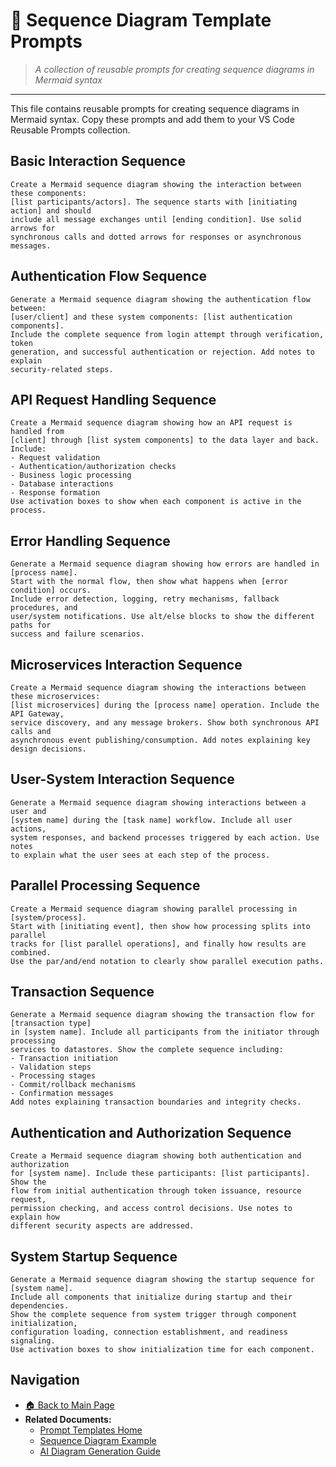 # 🔄 Sequence Diagram Template Prompts

> *A collection of reusable prompts for creating sequence diagrams in Mermaid syntax*

---

This file contains reusable prompts for creating sequence diagrams in Mermaid syntax. Copy these prompts and add them to your VS Code Reusable Prompts collection.

## Basic Interaction Sequence

```
Create a Mermaid sequence diagram showing the interaction between these components:
[list participants/actors]. The sequence starts with [initiating action] and should
include all message exchanges until [ending condition]. Use solid arrows for
synchronous calls and dotted arrows for responses or asynchronous messages.
```

## Authentication Flow Sequence

```
Generate a Mermaid sequence diagram showing the authentication flow between:
[user/client] and these system components: [list authentication components].
Include the complete sequence from login attempt through verification, token
generation, and successful authentication or rejection. Add notes to explain
security-related steps.
```

## API Request Handling Sequence

```
Create a Mermaid sequence diagram showing how an API request is handled from
[client] through [list system components] to the data layer and back. Include:
- Request validation
- Authentication/authorization checks
- Business logic processing
- Database interactions
- Response formation
Use activation boxes to show when each component is active in the process.
```

## Error Handling Sequence

```
Generate a Mermaid sequence diagram showing how errors are handled in [process name].
Start with the normal flow, then show what happens when [error condition] occurs.
Include error detection, logging, retry mechanisms, fallback procedures, and 
user/system notifications. Use alt/else blocks to show the different paths for
success and failure scenarios.
```

## Microservices Interaction Sequence

```
Create a Mermaid sequence diagram showing the interactions between these microservices:
[list microservices] during the [process name] operation. Include the API Gateway,
service discovery, and any message brokers. Show both synchronous API calls and
asynchronous event publishing/consumption. Add notes explaining key design decisions.
```

## User-System Interaction Sequence

```
Generate a Mermaid sequence diagram showing interactions between a user and
[system name] during the [task name] workflow. Include all user actions,
system responses, and backend processes triggered by each action. Use notes
to explain what the user sees at each step of the process.
```

## Parallel Processing Sequence

```
Create a Mermaid sequence diagram showing parallel processing in [system/process].
Start with [initiating event], then show how processing splits into parallel 
tracks for [list parallel operations], and finally how results are combined.
Use the par/and/end notation to clearly show parallel execution paths.
```

## Transaction Sequence

```
Generate a Mermaid sequence diagram showing the transaction flow for [transaction type]
in [system name]. Include all participants from the initiator through processing
services to datastores. Show the complete sequence including:
- Transaction initiation
- Validation steps
- Processing stages
- Commit/rollback mechanisms
- Confirmation messages
Add notes explaining transaction boundaries and integrity checks.
```

## Authentication and Authorization Sequence

```
Create a Mermaid sequence diagram showing both authentication and authorization
for [system name]. Include these participants: [list participants]. Show the 
flow from initial authentication through token issuance, resource request,
permission checking, and access control decisions. Use notes to explain how
different security aspects are addressed.
```

## System Startup Sequence

```
Generate a Mermaid sequence diagram showing the startup sequence for [system name].
Include all components that initialize during startup and their dependencies.
Show the complete sequence from system trigger through component initialization,
configuration loading, connection establishment, and readiness signaling.
Use activation boxes to show initialization time for each component.
```

## Navigation

- [🏠 Back to Main Page](../README.md)
- **Related Documents:**
  - [Prompt Templates Home](README.md)
  - [Sequence Diagram Example](../sequence_diagram_example.md)
  - [AI Diagram Generation Guide](../ai_diagram_generation_guide.md)
